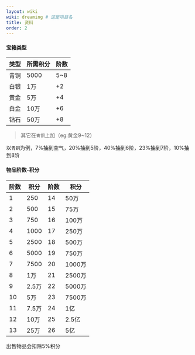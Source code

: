 ```yaml
---
layout: wiki
wiki: dreaming # 这是项目名
title: 资料
order: 2
---
```


#### 宝箱类型

|类型|所需积分|阶数|
|-|-|-|
|青铜|5000|5\~8|
|白银|1万|+2|
|黄金|5万|+4|
|白金|10万|+6|
|钻石|50万|+8|

> 其它在`青铜`上加（eg:黄金9\~12）

以`青铜`为例，7%抽到空气，20%抽到5阶，40%抽到6阶，23%抽到7阶，10%抽到8阶

#### 物品阶数-积分

|阶数|积分|阶数|积分|
|-|-|-|-|
|1|250|14|50万|
|2|500|15|75万|
|3|750|16|100万|
|4|1000|17|250万|
|5|2500|18|500万|
|6|5000|19|750万|
|7|7500|20|1000万|
|8|1万|21|2500万|
|9|2.5万|22|5000万|
|10|5万|23|7500万|
|11|7.5万|24|1亿|
|12|10万|25|2.5亿|
|13|25万|26|5亿|

出售物品会扣除5%积分